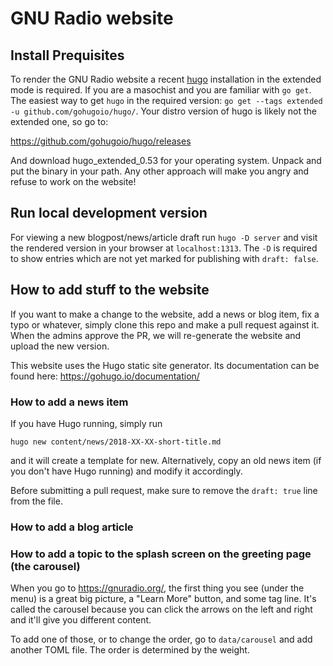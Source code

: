 # GNU Radio website

## Install Prequisites

To render the GNU Radio website a recent [hugo](https://gohugo.io) installation in the extended mode is required.
If you are a masochist and you are familiar with `go get`. The easiest way to get `hugo` in the required version: `go get --tags extended -u github.com/gohugoio/hugo/`.
Your distro version of hugo is likely not the extended one, so go to:

https://github.com/gohugoio/hugo/releases

And download hugo_extended_0.53 for your operating system. Unpack and put
the binary in your path. Any other approach will make you angry and refuse
to work on the website!

## Run local development version

For viewing a new blogpost/news/article draft run `hugo -D server` and visit the rendered version in your browser at `localhost:1313`. The `-D` is required to show entries which are not yet marked for publishing with `draft: false`.

## How to add stuff to the website

If you want to make a change to the website, add a news or blog item, fix a
typo or whatever, simply clone this repo and make a pull request against it.
When the admins approve the PR, we will re-generate the website and upload the
new version.

This website uses the Hugo static site generator. Its documentation can be
found here: https://gohugo.io/documentation/

### How to add a news item

If you have Hugo running, simply run

    hugo new content/news/2018-XX-XX-short-title.md

and it will create a template for new. Alternatively, copy an old news item (if
you don't have Hugo running) and modify it accordingly.

Before submitting a pull request, make sure to remove the `draft: true` line
from the file.

### How to add a blog article


### How to add a topic to the splash screen on the greeting page (the carousel)

When you go to https://gnuradio.org/, the first thing you see (under the menu)
is a great big picture, a "Learn More" button, and some tag line. It's called
the carousel because you can click the arrows on the left and right and it'll
give you different content.

To add one of those, or to change the order, go to `data/carousel` and add
another TOML file. The order is determined by the weight.


